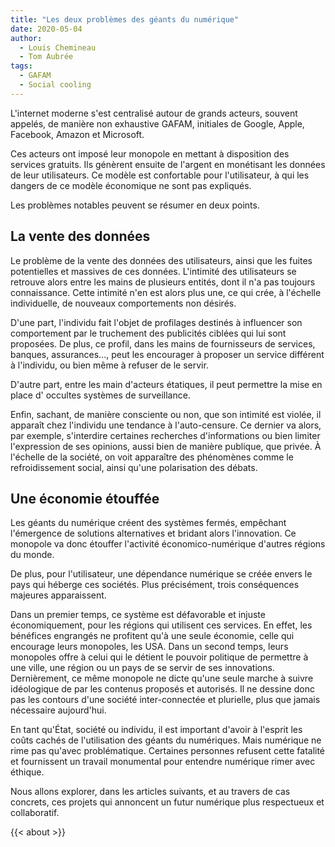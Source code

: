 ```yaml
---
title: "Les deux problèmes des géants du numérique"
date: 2020-05-04
author:
  - Louis Chemineau
  - Tom Aubrée
tags:
  - GAFAM
  - Social cooling
---
```


L'internet moderne s'est centralisé autour de grands acteurs, souvent appelés, de manière non exhaustive GAFAM, initiales de Google, Apple, Facebook, Amazon et Microsoft.

Ces acteurs ont imposé leur monopole en mettant à disposition des services gratuits. Ils génèrent ensuite de l'argent en monétisant les données de leur utilisateurs. Ce modèle est confortable pour l'utilisateur, à qui les dangers de ce modèle économique ne sont pas expliqués.

Les problèmes notables peuvent se résumer en deux points.

## La vente des données

Le problème de la vente des données des utilisateurs, ainsi que les fuites potentielles et massives de ces données. L'intimité des utilisateurs se retrouve alors entre les mains de plusieurs entités, dont il n'a pas toujours connaissance. Cette intimité n'en est alors plus une, ce qui crée, à l'échelle individuelle, de nouveaux comportements non désirés.

D'une part, l'individu fait l'objet de profilages destinés à influencer son comportement par le truchement des publicités ciblées qui lui sont proposées. De plus, ce profil, dans les mains de fournisseurs de services, banques, assurances..., peut les encourager à proposer un service différent à l'individu, ou bien même à refuser de le servir.

D'autre part, entre les main d'acteurs étatiques, il peut permettre la mise en place d' occultes systèmes de surveillance.

Enfin, sachant, de manière consciente ou non, que son intimité est violée, il apparaît chez l'individu une tendance à l'auto-censure. Ce dernier va alors, par exemple, s'interdire certaines recherches d'informations ou bien limiter l'expression de ses opinions, aussi bien de manière publique, que privée. À l'échelle de la société, on voit apparaître des phénomènes comme le refroidissement social, ainsi qu'une polarisation des débats.

## Une économie étouffée

Les géants du numérique créent des systèmes fermés, empêchant l'émergence de solutions alternatives et bridant alors l'innovation. Ce monopole va donc étouffer l'activité économico-numérique d'autres régions du monde.

De plus, pour l'utilisateur, une dépendance numérique se créée envers le pays qui héberge ces sociétés. Plus précisément, trois conséquences majeures apparaissent.

Dans un premier temps, ce système est défavorable et injuste économiquement, pour les régions qui utilisent ces services. En effet, les bénéfices engrangés ne profitent qu'à une seule économie, celle qui encourage leurs monopoles, les USA. Dans un second temps, leurs monopoles offre à celui qui le détient le pouvoir politique de permettre à une ville, une région ou un pays de se servir de ses innovations. Dernièrement, ce même monopole ne dicte qu'une seule marche à suivre idéologique de par les contenus proposés et autorisés. Il ne dessine donc pas les contours d'une société inter-connectée et plurielle, plus que jamais nécessaire aujourd'hui.

En tant qu'État, société ou individu, il est important d'avoir à l'esprit les coûts cachés de l'utilisation des géants du numériques. Mais numérique ne rime pas qu'avec problématique. Certaines personnes refusent cette fatalité et fournissent un travail monumental pour entendre numérique rimer avec éthique.

Nous allons explorer, dans les articles suivants, et au travers de cas concrets, ces projets qui annoncent un futur numérique plus respectueux et collaboratif.

{{< about >}}

